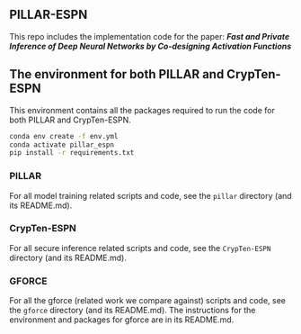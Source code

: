 ## PILLAR-ESPN
This repo includes the implementation code for the paper:
***Fast and Private Inference of Deep Neural Networks by Co-designing Activation Functions***

## The environment for both PILLAR and CrypTen-ESPN

This environment contains all the packages required to run the code for both PILLAR and CrypTen-ESPN.

```bash
conda env create -f env.yml
conda activate pillar_espn
pip install -r requirements.txt
```

### PILLAR
For all model training related scripts and code, see the <code>pillar</code> directory (and its README.md).

### CrypTen-ESPN
For all secure inference related scripts and code, see the <code>CrypTen-ESPN</code> directory (and its README.md).

### GFORCE
For all the gforce (related work we compare against) scripts and code, see the <code>gforce</code> directory (and its
README.md). 
The instructions for the environment and packages for gforce are in its README.md.